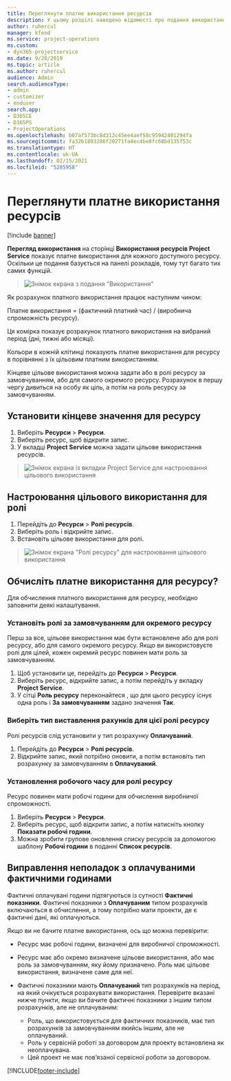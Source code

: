 ```yaml
---
title: Переглянути платне використання ресурсів
description: У цьому розділі наведено відомості про подання використання ресурсів.
author: ruhercul
manager: kfend
ms.service: project-operations
ms.custom:
- dyn365-projectservice
ms.date: 9/26/2019
ms.topic: article
ms.author: ruhercul
audience: Admin
search.audienceType:
- admin
- customizer
- enduser
search.app:
- D365CE
- D365PS
- ProjectOperations
ms.openlocfilehash: b07af573bc8d312c45ee4aef50c95942401294fa
ms.sourcegitcommit: fa32b1893286f20271fa4ec4be8fc68bd135f53c
ms.translationtype: HT
ms.contentlocale: uk-UA
ms.lasthandoff: 02/15/2021
ms.locfileid: "5285958"
---
```

# <a name="view-chargeable-utilization-for-resources"></a>Переглянути платне використання ресурсів

[!include [banner](../includes/psa-now-project-operations.md)]
 
**Перегляд використання** на сторінці **Використання ресурсів Project Service** показує платне використання для кожного доступного ресурсу.  Оскільки це подання базується на панелі розкладів, тому тут багато тих самих функцій.

> ![Знімок екрана з подання "Використання"](media/FAQ-utilization-1.png)
 

Як розрахунок платного використання працює наступним чином:

   Платне використання = (фактичний платний час) / (виробнича спроможність ресурсу).

Ця комірка показує розрахунок платного використання на вибраний період (дні, тижні або місяці).

Кольори в кожній клітинці показують платне використання для ресурсу в порівнянні з їх цільовим платним використанням. 

Кінцеве цільове використання можна задати або в ролі ресурсу за замовчуванням, або для самого окремого ресурсу. Розрахунок в першу чергу дивиться на особу як ціль, а потім на роль ресурсу за замовчуванням.

## <a name="set-target-on-a-resource"></a>Установити кінцеве значення для ресурсу

1. Виберіть **Ресурси** \> **Ресурси**. 
2. Виберіть ресурс, щоб відкрити запис. 
3. У вкладці **Project Service** можна задати цільове використання ресурсів.

> ![Знімок екрана із вкладки Project Service для настроювання цільового використання](media/FAQ-utilization-2.png)
 
## <a name="set-target-utilization-on-a-role"></a>Настроювання цільового використання для ролі

1. Перейдіть до **Ресурси** \> **Ролі ресурсів**. 
2. Виберіть роль і відкрийте запис. 
3. Встановіть цільове використання для ролі.

> ![Знімок екрана "Ролі ресурсу" для настроювання цільового використання](media/FAQ-utilization-3.png)
 
## <a name="calculate-chargeable-utilization-for-a-resource"></a>Обчисліть платне використання для ресурсу?

Для обчислення платного використання для ресурсу, необхідно заповнити деякі налаштування. 

### <a name="set-default-role-for-individual-resource"></a>Установіть ролі за замовчуванням для окремого ресурсу

Перш за все, цільове використання має бути встановлене або для ролі ресурсу, або для самого окремого ресурсу. Якщо ви використовуєте ролі для цілей, кожен окремий ресурс повинен мати роль за замовчуванням. 

1. Щоб установити це, перейдіть до **Ресурси** \> **Ресурси**. 
2. Виберіть ресурс, відкрийте запис, а потім перейдіть у вкладку **Project Service**. 
3. У сітці **Роль ресурсу** переконайтеся , що для цього ресурсу існує одна роль і **За замовчуванням** задано значення **Так**.
 
### <a name="change-billing-type-for-resource-role"></a>Виберіть тип виставлення рахунків для цієї ролі ресурсу

Ролі ресурсів слід установити у тип розрахунку **Оплачуваний**. 

1. Перейдіть до **Ресурси** \> **Ролі ресурсів**. 
2. Відкрийте запис, який потрібно оновити, а потім встановіть тип розрахунку за замовчуванням в **Оплачуваний**.

### <a name="set-working-hours-for-resource-role"></a>Установлення робочого часу для ролі ресурсу
 
Ресурс повинен мати робочі години для обчислення виробничої спроможності. 

1. Виберіть **Ресурси** \> **Ресурси**. 
2. Виберіть ресурс, щоб відкрити запис, а потім натисніть кнопку **Показати робочі години**. 
3. Можна зробити групове оновлення списку ресурсів за допомогою шаблону **Робочі години** в поданні **Список ресурсів**.

## <a name="troubleshooting-chargeable-actual-hours"></a>Виправлення неполадок з оплачуваними фактичними годинами

Фактичні оплачувані години підтягуються із сутності **Фактичні показники**. Фактичні показники з **Оплачуваним** типом розрахунків включаються в обчислення, а тому потрібно мати проекти, де є фактичні дані, які оплачуються.

Якщо ви не бачите платне використання, ось що можна перевірити:

- Ресурс має робочі години, визначені для виробничої спроможності.
- Ресурс має або окремо визначене цільове використання, або має роль за замовчуванням, яку йому призначено. Роль має цільове використання, визначене саме для неї.
- Фактичні показники мають **Оплачуваний** тип розрахунків на період, на який очікується розрахувати використання. Перевірите вказані нижче пункти, якщо ви бачите фактичні показники з іншим типом розрахунків, але не оплачуваним:

  - Роль, що використовується для фактичних показників, має тип розрахунків за замовчуванням якийсь іншим, але не оплачуваний.
  - Роль у сервісній роботі за договором для проекту встановлена як неоплачувана.
  - Цей проект не має пов’язаної сервісної роботи за договором.



[!INCLUDE[footer-include](../includes/footer-banner.md)]